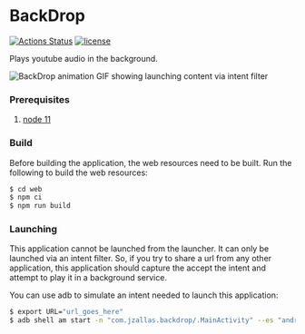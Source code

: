 #  BackDrop
[![Actions Status](https://github.com/jzallas/BackDrop/workflows/android-release/badge.svg)](https://github.com/jzallas/BackDrop/actions)
[![license](https://img.shields.io/github/license/jzallas/BackDrop)](https://github.com/jzallas/BackDrop/blob/master/LICENSE)

Plays youtube audio in the background.

![BackDrop animation GIF showing launching content via intent filter](preview_animation.gif)


### Prerequisites
1. [node 11](https://nodejs.org/en/)


### Build
Before building the application, the web resources need to be built. Run the following to build the web resources:

```bash
$ cd web
$ npm ci
$ npm run build
```
### Launching
This application cannot be launched from the launcher. It can only be launched via an intent filter. So, if you try to share a url from any other application, this application should capture the accept the intent and attempt to play it in a background service.

You can use adb to simulate an intent needed to launch this application:

```bash
$ export URL="url_goes_here"
$ adb shell am start -n "com.jzallas.backdrop/.MainActivity" --es "android.intent.extra.TEXT" $URL
```
